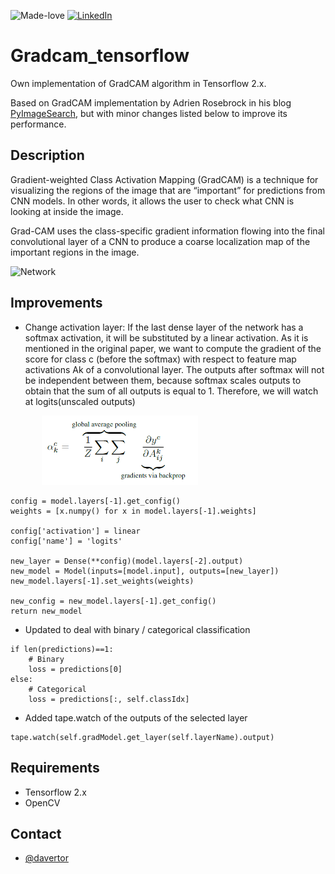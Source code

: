 ![Made-love][made-love-shield]
[![LinkedIn][linkedin-shield]][linkedin-url]

# Gradcam_tensorflow
Own implementation of GradCAM algorithm in Tensorflow 2.x.

Based on GradCAM implementation by Adrien Rosebrock in his blog [PyImageSearch][pyimgsearch-url], but with minor changes listed below to improve its performance.

## Description
Gradient-weighted Class Activation Mapping (GradCAM) is a technique for visualizing the regions of the image that are “important” for predictions from CNN models. In other words, it allows the user to check what CNN is looking at inside the image.

Grad-CAM uses the class-specific gradient information flowing into the final convolutional layer of a CNN to produce a coarse localization map of the important regions in the image.

![Network][network-screenshot]

## Improvements

* Change activation layer: If the last dense layer of the network has a softmax activation, it will be substituted by a linear activation. As it is mentioned in the original paper, we want to compute the gradient of the score for class c (before the softmax) with respect to feature map activations Ak of a convolutional layer. The outputs after softmax will not be independent between them, because softmax scales outputs to obtain that the sum of all outputs is equal to 1. Therefore, we will watch at logits(unscaled outputs)

<img src="images/gradients.png" width="250" style="padding-left: 50px;"/>

```
config = model.layers[-1].get_config()
weights = [x.numpy() for x in model.layers[-1].weights]

config['activation'] = linear
config['name'] = 'logits'

new_layer = Dense(**config)(model.layers[-2].output)
new_model = Model(inputs=[model.input], outputs=[new_layer])
new_model.layers[-1].set_weights(weights)

new_config = new_model.layers[-1].get_config()
return new_model
```

* Updated to deal with binary / categorical classification

```
if len(predictions)==1:
    # Binary
    loss = predictions[0]
else:
    # Categorical 
    loss = predictions[:, self.classIdx]
```

* Added tape.watch of the outputs of the selected layer

```
tape.watch(self.gradModel.get_layer(self.layerName).output)
```

## Requirements
* Tensorflow 2.x
* OpenCV

## Contact
* [@davertor](https://github.com/davertor) 

<!-- MARKDOWN LINKS & IMAGES -->
<!-- https://www.markdownguide.org/basic-syntax/#reference-style-links -->

[network-screenshot]: images/network.png
[gradient-screenshot]: images/gradients.png
[linkedin-url]: https://linkedin.com/daniel-verdu-torres
[pyimgsearch-url]: https://www.pyimagesearch.com/2020/03/09/grad-cam-visualize-class-activation-maps-with-keras-tensorflow-and-deep-learning/

[made-love-shield]: https://img.shields.io/badge/-Made%20with%20love%20❤️-orange.svg?style=for-the-badge
[license-shield]: https://img.shields.io/badge/License-GNU-brightgreen.svg?style=for-the-badge
[linkedin-shield]: https://img.shields.io/badge/-LinkedIn-darkblue.svg?style=for-the-badge&logo=linkedin
[twitter-shield]: https://img.shields.io/badge/-Twitter-blue.svg?style=for-the-badge&logo=twitter


